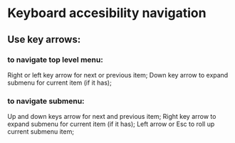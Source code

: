 
# Keyboard accesibility navigation

## Use key arrows: 

### to navigate top level menu:
Right or left key arrow for next or previous item;
Down key arrow to expand submenu for current item (if it has); 

### to navigate submenu:
Up and down keys arrow for next and previous item;
Right key arrow to expand submenu for current item (if it has);
Left arrow or Esc to roll up current submenu item;
